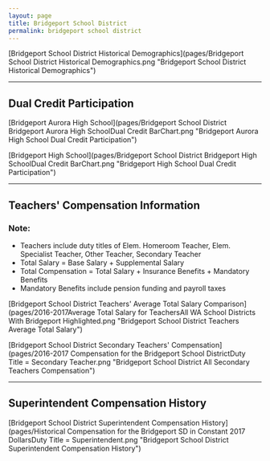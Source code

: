 ```yaml
---
layout: page
title: Bridgeport School District
permalink: bridgeport school district
---
```



[Bridgeport School District Historical Demographics](pages/Bridgeport School District Historical Demographics.png "Bridgeport School District Historical Demographics")

___

## Dual Credit Participation

[Bridgeport Aurora High School](pages/Bridgeport School District Bridgeport Aurora High SchoolDual Credit BarChart.png "Bridgeport Aurora High School Dual Credit Participation")

[Bridgeport High School](pages/Bridgeport School District Bridgeport High SchoolDual Credit BarChart.png "Bridgeport High School Dual Credit Participation")


___

## Teachers' Compensation Information
### Note:
- Teachers include duty titles of Elem. Homeroom Teacher, Elem. Specialist Teacher, Other Teacher, Secondary Teacher
- Total Salary = Base Salary + Supplemental Salary
- Total Compensation = Total Salary + Insurance Benefits + Mandatory Benefits
- Mandatory Benefits include pension funding and payroll taxes

[Bridgeport School District Teachers' Average Total Salary Comparison](pages/2016-2017Average Total Salary for TeachersAll WA School Districts With Bridgeport Highlighted.png "Bridgeport School District Teachers Average Total Salary")

[Bridgeport School District Secondary Teachers' Compensation](pages/2016-2017 Compensation for the Bridgeport School DistrictDuty Title = Secondary Teacher.png "Bridgeport School District All Secondary Teachers Compensation")


___

## Superintendent Compensation History

[Bridgeport School District Superintendent Compensation History](pages/Historical Compensation for the Bridgeport SD in Constant 2017 DollarsDuty Title = Superintendent.png "Bridgeport School District Superintendent Compensation History")

